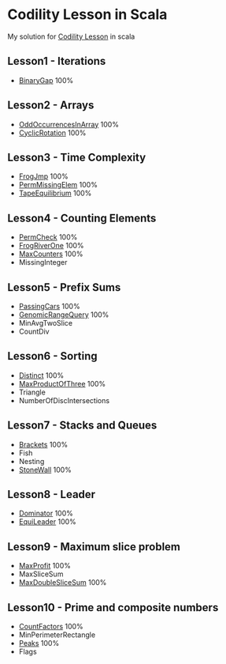 # Codility Lesson in Scala

My solution for [Codility Lesson](https://app.codility.com/programmers/lessons/1-iterations/) in scala

## Lesson1 - Iterations
- [BinaryGap](/src/main/scala/lesson1/Q1BinaryGap.scala) 100%

## Lesson2 - Arrays
- [OddOccurrencesInArray](/src/main/scala/lesson2/Q1OddOccurrencesInArray.scala) 100%
- [CyclicRotation](/src/main/scala/lesson2/Q2CyclicRotation.scala) 100%

## Lesson3 - Time Complexity
- [FrogJmp](/src/main/scala/lesson3/Q1FrogJmp.scala) 100%
- [PermMissingElem](/src/main/scala/lesson3/Q2PermMissingElem.scala) 100%
- [TapeEquilibrium](/src/main/scala/lesson3/Q3TapeEquilibrium.scala) 100%

## Lesson4 - Counting Elements
- [PermCheck](/src/main/scala/lesson4/Q1PermCheck.scala) 100%
- [FrogRiverOne](/src/main/scala/lesson4/Q2FrogRiverOne.scala) 100%
- [MaxCounters](/src/main/scala/lesson4/Q3MaxCounters.scala) 100%
- MissingInteger

## Lesson5 - Prefix Sums
- [PassingCars](/src/main/scala/lesson5/Q1PassingCars.scala) 100%
- [GenomicRangeQuery](/src/main/scala/lesson5/Q2GenomicRangeQuery.scala) 100%
- MinAvgTwoSlice
- CountDiv

## Lesson6 - Sorting
- [Distinct](/src/main/scala/lesson6/Q1Distinct.scala) 100%
- [MaxProductOfThree](/src/main/scala/lesson6/Q2MaxProductOfThree.scala) 100%
- Triangle
- NumberOfDiscIntersections

## Lesson7 - Stacks and Queues
- [Brackets](/src/main/scala/lesson7/Q1Brackets.scala) 100%
- Fish
- Nesting
- [StoneWall](/src/main/scala/lesson7/Q4StoneWall.scala) 100%

## Lesson8 - Leader
- [Dominator](/src/main/scala/lesson8/Q1Dominator.scala) 100%
- [EquiLeader](/src/main/scala/lesson8/Q2EquiLeader.scala) 100%

## Lesson9 - Maximum slice problem
- [MaxProfit](/src/main/scala/lesson9/Q1MaxProfit.scala) 100%
- MaxSliceSum
- [MaxDoubleSliceSum](/src/main/scala/lesson9/Q3MaxDoubleSliceSum.scala) 100%

## Lesson10 - Prime and composite numbers
- [CountFactors](/src/main/scala/lesson10/Q1CountFactors.scala) 100%
- MinPerimeterRectangle
- [Peaks](/src/main/scala/lesson10/Q3Peak.scala) 100%
- Flags
